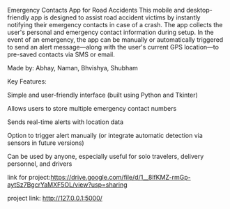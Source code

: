 Emergency Contacts App for Road Accidents This mobile and desktop-friendly app is designed to assist road accident victims by instantly notifying their emergency contacts in case of a crash. The app collects the user's personal and emergency contact information during setup. In the event of an emergency, the app can be manually or automatically triggered to send an alert message—along with the user's current GPS location—to pre-saved contacts via SMS or email.

Made by: Abhay, Naman, Bhvishya, Shubham

Key Features:

Simple and user-friendly interface (built using Python and Tkinter)

Allows users to store multiple emergency contact numbers

Sends real-time alerts with location data

Option to trigger alert manually (or integrate automatic detection via sensors in future versions)

Can be used by anyone, especially useful for solo travelers, delivery personnel, and drivers

link for project:https://drive.google.com/file/d/1__8lfKMZ-rmGp-aytSz7BgcrYaMXF5OL/view?usp=sharing

project link: http://127.0.0.1:5000/
